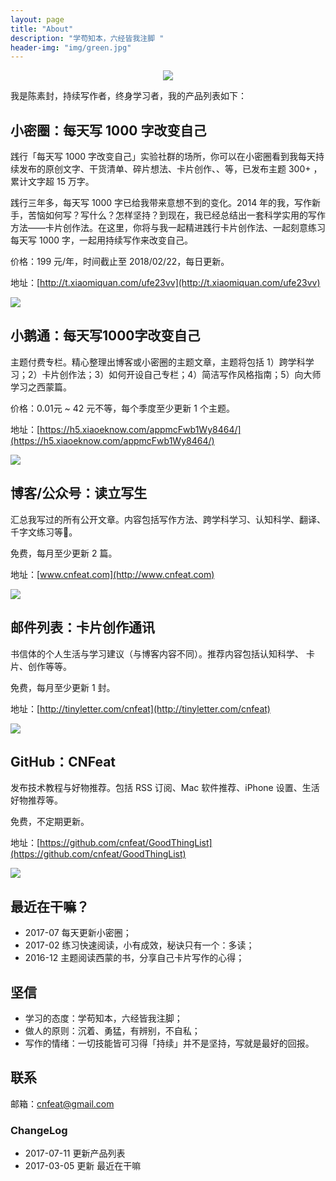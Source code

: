 ```yaml
---
layout: page
title: "About"
description: "学苟知本，六经皆我注脚 "
header-img: "img/green.jpg"
---
```



<center>
    <p><img src="http://openmindclub.qiniudn.com/omt/WhiteAvatar.jpg" align="center"></p>
</center>

我是陈素封，持续写作者，终身学习者，我的产品列表如下：


## 小密圈：每天写 1000 字改变自己

践行「每天写 1000 字改变自己」实验社群的场所，你可以在小密圈看到我每天持续发布的原创文字、干货清单、碎片想法、卡片创作、、等，已发布主题 300+ ，累计文字超 15 万字。

践行三年多，每天写 1000 字已给我带来意想不到的变化。2014 年的我，写作新手，苦恼如何写？写什么？怎样坚持？到现在，我已经总结出一套科学实用的写作方法——卡片创作法。在这里，你将与我一起精进践行卡片创作法、一起刻意练习每天写 1000 字，一起用持续写作来改变自己。

价格：199 元/年，时间截止至 2018/02/22，每日更新。

地址：[http://t.xiaomiquan.com/ufe23vv](http://t.xiaomiquan.com/ufe23vv)

![](http://openmindclub.qiniudn.com/omt/ProductList01.jpg?imageMogr2/thumbnail/!30p)

## 小鹅通：每天写1000字改变自己

主题付费专栏。精心整理出博客或小密圈的主题文章，主题将包括 1）跨学科学习；2）卡片创作法；3）如何开设自己专栏；4）简洁写作风格指南；5）向大师学习之西蒙篇。

价格：0.01元 ~ 42 元不等，每个季度至少更新 1 个主题。

地址：[https://h5.xiaoeknow.com/appmcFwb1Wy8464/](https://h5.xiaoeknow.com/appmcFwb1Wy8464/)

![](http://openmindclub.qiniudn.com/omt/ProductList02.jpg?imageMogr2/thumbnail/!30p)

## 博客/公众号：读立写生

汇总我写过的所有公开文章。内容包括写作方法、跨学科学习、认知科学、翻译、千字文练习等。

免费，每月至少更新 2 篇。

地址：[www.cnfeat.com](http://www.cnfeat.com) 

![](http://openmindclub.qiniudn.com/omt/ProductList03.jpg?imageMogr2/thumbnail/!30p)

## 邮件列表：卡片创作通讯

书信体的个人生活与学习建议（与博客内容不同）。推荐内容包括认知科学、 卡片、创作等等。

免费，每月至少更新 1 封。

地址：[http://tinyletter.com/cnfeat](http://tinyletter.com/cnfeat)

![](http://openmindclub.qiniudn.com/omt/ProductList04.jpg?imageMogr2/thumbnail/!30p)

##  GitHub：CNFeat 

发布技术教程与好物推荐。包括 RSS 订阅、Mac 软件推荐、iPhone 设置、生活好物推荐等。

免费，不定期更新。

地址：[https://github.com/cnfeat/GoodThingList](https://github.com/cnfeat/GoodThingList)

![](http://openmindclub.qiniudn.com/omt/ProductList05.jpg?imageMogr2/thumbnail/!30p)



## 最近在干嘛？

* 2017-07 每天更新小密圈；
* 2017-02 练习快速阅读，小有成效，秘诀只有一个：多读；
* 2016-12 主题阅读西蒙的书，分享自己卡片写作的心得；


## 坚信

* 学习的态度：学苟知本，六经皆我注脚；
* 做人的原则：沉着、勇猛，有辨别，不自私；
* 写作的情绪：一切技能皆可习得「持续」并不是坚持，写就是最好的回报。


## 联系

邮箱：cnfeat@gmail.com


### ChangeLog

- 2017-07-11 更新产品列表
- 2017-03-05 更新 最近在干嘛
